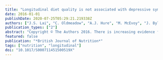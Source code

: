 ```yaml
---
title: "Longitudinal diet quality is not associated with depressive symptoms in a cohort of middle-aged Australian women"
date: 2016-01-01
publishDate: 2020-07-25T05:29:21.219338Z
authors: ["J.S. Lai", "C. Oldmeadow", "A.J. Hure", "M. McEvoy", "J. Byles", "J. Attia"]
publication_types: ["2"]
abstract: "Copyright © The Authors 2016. There is increasing evidence for the role of nutrition in the prevention of depression. This study aims to describe changes in diet quality over 12 years among participants in the Australian Longitudinal Study on Women's Health in relation to changes in depressive symptoms. Women born between 1946 and 1951 were followed-up for 12 years (2001-2013). Dietary intake was assessed using the Dietary Questionnaire for Epidemiological Studies (version 2) in 2001, 2007 and every 2-3 years after that until 2013. Diet quality was summarised using the Australian Recommended Food Score (ARFS). Depressive symptoms were measured using the ten-item Centre for Epidemiologic Depression Scale at every 2-3-year intervals during 2001-2013. Linear mixed models were used to examine trends in diet quality and its sub-components. The same model including time-varying covariates was used to examine associations between diet quality and depressive symptoms adjusting for confounders. Sensitivity analyses were carried out using the Mediterranean dietary pattern (MDP) index to assess diet quality. Minimal changes in overall diet quality and its sub-components over 12 years were observed. There was a significant association between baseline diet quality and depression (β=-0 24, P=0 001), but this was lost when time-varying covariates were added (β=-0 04, P=0 10). Sensitivity analyses showed similar performance for both ARFS and MDP in predicting depressive symptoms. In conclusion, initial associations seen when using baseline measures of diet quality and depressive symptoms disappear when using methods that handle time-varying covariates, suggesting that previous studies indicating a relationship between diet and depression may have been affected by residual confounding."
featured: false
publication: "*British Journal of Nutrition*"
tags: ["nutrition", "longitudinal"]
doi: "10.1017/S000711451500519X"
---
```


